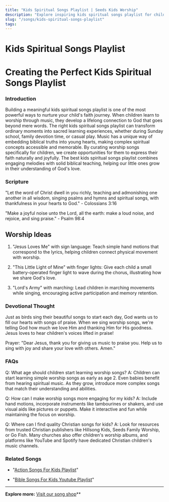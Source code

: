 ```yaml
---
title: "Kids Spiritual Songs Playlist | Seeds Kids Worship"
description: "Explore inspiring kids spiritual songs playlist for children's worship and faith development. Biblical music resources for families and ministry."
slug: "/songs/kids-spiritual-songs-playlist"
tags:
---
```


# Kids Spiritual Songs Playlist

# Creating the Perfect Kids Spiritual Songs Playlist

### Introduction
Building a meaningful kids spiritual songs playlist is one of the most powerful ways to nurture your child's faith journey. When children learn to worship through music, they develop a lifelong connection to God that goes beyond mere words. The right kids spiritual songs playlist can transform ordinary moments into sacred learning experiences, whether during Sunday school, family devotion time, or casual play. Music has a unique way of embedding biblical truths into young hearts, making complex spiritual concepts accessible and memorable. By curating worship songs specifically for children, we create opportunities for them to express their faith naturally and joyfully. The best kids spiritual songs playlist combines engaging melodies with solid biblical teaching, helping our little ones grow in their understanding of God's love.

### Scripture
"Let the word of Christ dwell in you richly, teaching and admonishing one another in all wisdom, singing psalms and hymns and spiritual songs, with thankfulness in your hearts to God." - Colossians 3:16

"Make a joyful noise unto the Lord, all the earth: make a loud noise, and rejoice, and sing praise." - Psalm 98:4

## Worship Ideas
1. "Jesus Loves Me" with sign language: Teach simple hand motions that correspond to the lyrics, helping children connect physical movement with worship.

2. "This Little Light of Mine" with finger lights: Give each child a small battery-operated finger light to wave during the chorus, illustrating how we share God's love.

3. "Lord's Army" with marching: Lead children in marching movements while singing, encouraging active participation and memory retention.

### Devotional Thought
Just as birds sing their beautiful songs to start each day, God wants us to fill our hearts with songs of praise. When we sing worship songs, we're telling God how much we love Him and thanking Him for His goodness. Jesus loves to hear children's voices lifted in praise!

Prayer: "Dear Jesus, thank you for giving us music to praise you. Help us to sing with joy and share your love with others. Amen."

### FAQs

Q: What age should children start learning worship songs?
A: Children can start learning simple worship songs as early as age 2. Even babies benefit from hearing spiritual music. As they grow, introduce more complex songs that match their understanding and abilities.

Q: How can I make worship songs more engaging for my kids?
A: Include hand motions, incorporate instruments like tambourines or shakers, and use visual aids like pictures or puppets. Make it interactive and fun while maintaining the focus on worship.

Q: Where can I find quality Christian songs for kids?
A: Look for resources from trusted Christian publishers like Hillsong Kids, Seeds Family Worship, or Go Fish. Many churches also offer children's worship albums, and platforms like YouTube and Spotify have dedicated Christian children's music channels.

### Related Songs

- "[Action Songs For Kids Playlist](/songs/action-songs-for-kids-playlist/)"

- "[Bible Songs For Kids Youtube Playlist](/songs/bible-songs-for-kids-youtube-playlist/)"

---

**Explore more:** [Visit our song shop](https://seedskidsworship.com/shop)**

<!-- Schema Markup -->
<script type="application/ld+json">
{
  "@context": "https://schema.org",
  "@type": "MusicRecording",
  "name": "Kids Spiritual Songs Playlist",
  "byArtist": {
    "@type": "MusicGroup",
    "name": "Seeds Kids Worship"
  },
  "isFamilyFriendly": true,
  "url": "https://seedskidsworship.com/songs/kids-spiritual-songs-playlist/"
}
</script>